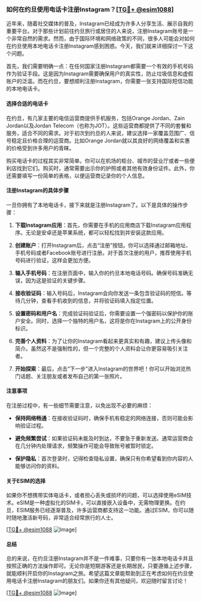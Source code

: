 ### 如何在约旦使用电话卡注册Instagram？[[TG💪+ @esim1088](https://t.me/s/esim1088)]

近年来，随着社交媒体的普及，Instagram已经成为许多人分享生活、展示自我的重要平台。对于那些计划前往约旦旅行或居住的人来说，注册Instagram账号是一个非常自然的需求。然而，由于国际环境和网络政策的不同，很多人可能会对如何在约旦使用本地电话卡注册Instagram感到困惑。今天，我们就来详细探讨一下这个问题。

首先，我们需要明确一点：在任何国家注册Instagram都需要一个有效的手机号码作为验证手段。这是因为Instagram需要确保用户的真实性，防止垃圾信息和虚假账户的泛滥。而在约旦，要想顺利注册Instagram，你需要一张支持国际短信功能的本地电话卡。

#### 选择合适的电话卡

在约旦，有几家主要的电信运营商提供手机服务，包括Orange Jordan、Zain Jordan以及Jordan Telecom（也称为JOT）。这些运营商都提供了不同的套餐和服务，适合不同的需求。对于初次到约旦的人来说，建议选择一家覆盖范围广、信号稳定且价格合理的运营商。比如Orange Jordan就以其良好的网络覆盖和实惠的价格受到许多用户的青睐。

购买电话卡的过程其实非常简单。你可以在机场的柜台、城市的营业厅或者一些便利店找到它们。购买时，通常需要出示你的护照或者其他有效身份证件。此外，你还需要填写一份简单的表格，以便运营商记录你的个人信息。

#### 注册Instagram的具体步骤

一旦你拥有了本地电话卡，接下来就是注册Instagram了。以下是具体的操作步骤：

1. **下载Instagram应用**：首先，你需要在手机的应用商店下载Instagram应用程序。无论是安卓还是苹果系统，都可以轻松找到并安装这款应用。

2. **创建账户**：打开Instagram后，点击“注册”按钮。你可以选择通过邮箱地址、手机号码或者Facebook账号进行注册。对于首次注册的用户，推荐使用手机号码进行验证，这样会更加方便。

3. **输入手机号码**：在注册页面中，输入你的约旦本地电话号码。确保号码准确无误，因为这是验证的关键步骤。

4. **接收验证码**：输入号码后，Instagram会向你发送一条包含验证码的短信。等待几分钟，查看手机收到的信息，并将验证码填入指定位置。

5. **设置密码和用户名**：完成验证码验证后，你需要设置一个强密码以保护你的账户安全。同时，选择一个独特的用户名，这将是你在Instagram上的公开身份标识。

6. **完善个人资料**：为了让你的Instagram看起来更真实和有趣，建议上传头像和简介。虽然这不是强制性的，但一个完整的个人资料会让你更容易吸引关注者。

7. **开始探索**：最后，点击“下一步”进入Instagram的世界吧！你可以开始浏览热门话题、关注朋友或者发布自己的第一张照片。

#### 注意事项

在注册过程中，有一些细节需要注意，以免出现不必要的麻烦：

- **保持网络畅通**：在接收验证码时，确保手机有稳定的网络连接，否则可能会影响验证过程。
  
- **避免频繁尝试**：如果验证码未能及时到达，不要急于重新发送。通常运营商会在几分钟内处理请求，频繁操作可能会导致账号被暂时锁定。

- **保护隐私**：首次登录时，记得检查隐私设置，确保只有你希望看到你内容的人能够访问你的资料。

#### 关于ESIM的选择

如果你不想携带实体电话卡，或者担心丢失或损坏的问题，可以选择使用eSIM技术。eSIM是一种虚拟化的SIM卡，可以直接嵌入设备中，无需物理更换。在约旦，ESIM服务已经逐渐普及，许多运营商都支持这一功能。通过ESIM，你可以随时随地激活新号码，非常适合经常旅行的人士。

[[TG💪+ @esim1088](https://t.me/s/esim1088) ![Image](https://i.postimg.cc/4NQfJmqS/Snipaste-2025-05-13-00-14-12.png)]

#### 总结

总的来说，在约旦注册Instagram并不是一件难事，只要你有一张本地电话卡并且按照正确的方法操作即可。无论你是短期游客还是长期居民，只要遵循上述步骤，就能顺利开启你的Instagram之旅。希望这篇文章能帮助到正在考虑如何在约旦使用电话卡注册Instagram的朋友们。如果你还有其他疑问，欢迎随时留言讨论！

[[TG💪+ @esim1088](https://t.me/s/esim1088) ![Image](https://i.postimg.cc/4NQfJmqS/Snipaste-2025-05-13-00-14-12.png)]